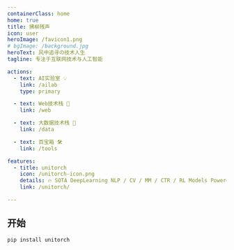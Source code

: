 ```yaml
---
containerClass: home
home: true
title: 拂柳残声
icon: user
heroImage: /favicon1.png
# bgImage: /background.jpg
heroText: 风中追寻の技术人生
tagline: 专注于互联网技术与人工智能

actions:
  - text: AI实验室 💡
    link: /ailab
    type: primary

  - text: Web技术栈 📖
    link: /web

  - text: 大数据技术栈 📖
    link: /data

  - text: 百宝箱 🛠
    link: /tools

features:
  - title: unitorch
    icon: /unitorch-icon.png
    details: 🔥 SOTA DeepLearning NLP / CV / MM / CTR / RL Models Powered By PyTorch.
    link: /unitorch/

---
```


## 开始

```bash
pip install unitorch
```